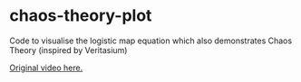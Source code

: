 # chaos-theory-plot
Code to visualise the logistic map equation which also demonstrates Chaos Theory (inspired by Veritasium)

[Original video here.](https://www.youtube.com/watch?v=ovJcsL7vyrk)
